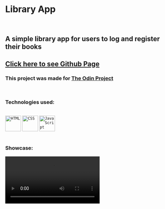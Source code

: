# Library App
<br>

## A simple library app for users to log and register their books
## [Click here to see Github Page](https://github.com/rib9985/library/deployments/activity_log?environment=github-pages)

### This project was made for [The Odin Project](https://www.theodinproject.com/lessons/node-path-javascript-library)
<br>

<h3> Technologies used: </h3>
<br>
<div>
	<code><img height="50" src="https://user-images.githubusercontent.com/25181517/192158954-f88b5814-d510-4564-b285-dff7d6400dad.png" alt="HTML" title="HTML" /></code>
	<code><img height="50" src="https://user-images.githubusercontent.com/25181517/183898674-75a4a1b1-f960-4ea9-abcb-637170a00a75.png" alt="CSS" title="CSS" /></code>
	<code><img height="50" src="https://user-images.githubusercontent.com/25181517/117447155-6a868a00-af3d-11eb-9cfe-245df15c9f3f.png" alt="JavaScript" title="JavaScript" /></code>
</div>
<br>

<h3>Showcase:</h3>

![](./images/library-showcase.webm)
